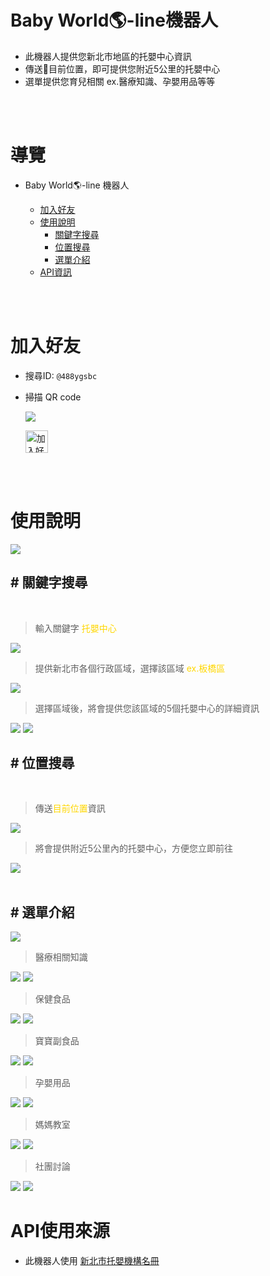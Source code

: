 # Baby World🌎-line機器人

* 此機器人提供您新北市地區的托嬰中心資訊
* 傳送📍目前位置，即可提供您附近5公里的托嬰中心
* 選單提供您育兒相關 ex.醫療知識、孕嬰用品等等

<br>
<br>

# 導覽
* Baby World🌎-line 機器人

  * [加入好友](#a)
  * [使用說明](#b)
     + [關鍵字搜尋](#c)
     + [位置搜尋](#d)
     + [選單介紹](#e)
   * [API資訊](#f)   



<br>
<br>

<h1 id="a">加入好友</h1>  

* 搜尋ID: `@488ygsbc`
* 掃描 QR code

  <img src="https://qr-official.line.me/sid/M/488ygsbc.png">

  <a href="https://lin.ee/1epXkIU"><img src="https://scdn.line-apps.com/n/line_add_friends/btn/zh-Hant.png" alt="加入好友" height="36" border="0"></a><br>

<br>
<br>


<h1 id="b">使用說明</h1>
<img src="https://i.imgur.com/PvJkw7L.jpg">

<br>
<h2><b id="c"> # 關鍵字搜尋</b></h2> <br>

   > 輸入關鍵字  <font color="#FFD700">托嬰中心  </font> 

<img src="https://i.imgur.com/Z3gnuHo.jpg">
  
  >提供新北市各個行政區域，選擇該區域 <font color="#FFD700">ex.板橋區</font> 

  <img src="https://i.imgur.com/2Emw4b2.jpg">

  >選擇區域後，將會提供您該區域的5個托嬰中心的詳細資訊
  
   <img src="https://i.imgur.com/GWxNAEh.jpg">
   <img src="https://i.imgur.com/G4IBRiG.jpg">

<br>
<h2><b id="d"># 位置搜尋</b></h2>

<br>

   >傳送<font color="#FFD700">目前位置</font>資訊

   <img src="https://i.imgur.com/K5RR43n.jpg">

   >將會提供附近5公里內的托嬰中心，方便您立即前往

   <img src="https://i.imgur.com/tlUo8VK.jpg">

<br>
<br>
<h2><b id="e"># 選單介紹</b></h2>

<img src="https://i.imgur.com/yuTG99S.jpg">

<br>

   >醫療相關知識

   <img src="https://i.imgur.com/sUJUoff.jpg">
   <img src="https://i.imgur.com/egEoonB.png">

   >保健食品

   <img src="https://i.imgur.com/P7EL7Hp.jpg">
   <img src="https://i.imgur.com/V1l6GO3.jpg">

   >寶寶副食品

   <img src="https://i.imgur.com/zGKDpOH.jpg">
   <img src="https://i.imgur.com/iJAOEEu.jpg">   

   >孕嬰用品

   <img src="https://i.imgur.com/JYKl7FQ.jpg">
   <img src="https://i.imgur.com/jkh1uXP.jpg">    

   >媽媽教室

   <img src="https://i.imgur.com/ocXRKVX.jpg">  
   <img src="https://i.imgur.com/yuLQWhz.jpg">

   >社團討論

   <img src="https://i.imgur.com/0mC9PCk.jpg">
   <img src="https://i.imgur.com/GC72ka0.jpg">   

 
<br>

<h1 id="f">API使用來源</h1>

* 此機器人使用 [新北市托嬰機構名冊](https://sheethub.com/data.ntpc.gov.tw/%E6%96%B0%E5%8C%97%E5%B8%82%E6%89%98%E5%AC%B0%E6%A9%9F%E6%A7%8B%E5%90%8D%E5%86%8A)

